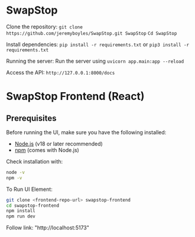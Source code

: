 # SwapStop

Clone the repository:
```git clone https://github.com/jeremyboyles/SwapStop.git SwapStop```
```Cd SwapStop```

Install dependencies:
```pip install -r requirements.txt```
or
```pip3 install -r requirements.txt```

Running the server:
Run the server using ```uvicorn app.main:app --reload```

Access the API:
```http://127.0.0.1:8000/docs```<br>



# SwapStop Frontend (React)


## Prerequisites

Before running the UI, make sure you have the following installed:

- [Node.js](https://nodejs.org/) (v18 or later recommended)
- [npm](https://www.npmjs.com/) (comes with Node.js)

Check installation with:

```bash
node -v
npm -v
```
To Run UI Element:
```bash
git clone <frontend-repo-url> swapstop-frontend
cd swapstop-frontend
npm install
npm run dev
```
Follow link: "http://localhost:5173"

